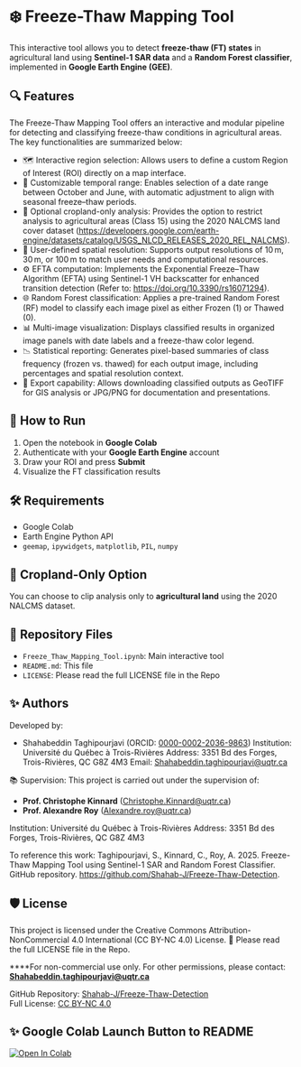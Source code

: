 
# ❄️ Freeze-Thaw Mapping Tool

This interactive tool allows you to detect **freeze-thaw (FT) states** in agricultural land using **Sentinel-1 SAR data** and a **Random Forest classifier**, implemented in **Google Earth Engine (GEE)**.

## 🔍 Features
The Freeze-Thaw Mapping Tool offers an interactive and modular pipeline for detecting and classifying freeze-thaw conditions in agricultural areas. The key functionalities are summarized below:

- 🗺️ Interactive region selection: Allows users to define a custom Region of Interest (ROI) directly on a map interface.
- 📅 Customizable temporal range: Enables selection of a date range between October and June, with automatic adjustment to align with seasonal freeze–thaw periods.
- 🌱 Optional cropland-only analysis: Provides the option to restrict analysis to agricultural areas (Class 15) using the 2020 NALCMS land cover dataset (https://developers.google.com/earth-engine/datasets/catalog/USGS_NLCD_RELEASES_2020_REL_NALCMS).
- 🧩 User-defined spatial resolution: Supports output resolutions of 10 m, 30 m, or 100 m to match user needs and computational resources.
- ⚙️ EFTA computation: Implements the Exponential Freeze–Thaw Algorithm (EFTA) using Sentinel-1 VH backscatter for enhanced transition detection (Refer to: https://doi.org/10.3390/rs16071294).
- 🌐 Random Forest classification: Applies a pre-trained Random Forest (RF) model to classify each image pixel as either Frozen (1) or Thawed (0).
- 📊 Multi-image visualization: Displays classified results in organized image panels with date labels and a freeze-thaw color legend.
- 📉 Statistical reporting: Generates pixel-based summaries of class frequency (frozen vs. thawed) for each output image, including percentages and spatial resolution context.
- 💾 Export capability: Allows downloading classified outputs as GeoTIFF for GIS analysis or JPG/PNG for documentation and presentations.


## 🚀 How to Run

1. Open the notebook in **Google Colab**
2. Authenticate with your **Google Earth Engine** account
3. Draw your ROI and press **Submit**
4. Visualize the FT classification results

## 🛠 Requirements

- Google Colab
- Earth Engine Python API
- `geemap`, `ipywidgets`, `matplotlib`, `PIL`, `numpy`

## 🌱 Cropland-Only Option

You can choose to clip analysis only to **agricultural land** using the 2020 NALCMS dataset.

## 📁 Repository Files

- `Freeze_Thaw_Mapping_Tool.ipynb`: Main interactive tool
- `README.md`: This file
- `LICENSE`: Please read the full LICENSE file in the Repo

## ✨ Authors
Developed by:
- Shahabeddin Taghipourjavi (ORCID: [0000-0002-2036-9863](https://orcid.org/0000-0002-2036-9863))
Institution: Université du Québec à Trois-Rivières
Address: 3351 Bd des Forges, Trois-Rivières, QC G8Z 4M3
Email: Shahabeddin.taghipourjavi@uqtr.ca

📚 Supervision:
This project is carried out under the supervision of:  
- **Prof. Christophe Kinnard** (Christophe.Kinnard@uqtr.ca)  
- **Prof. Alexandre Roy** (Alexandre.roy@uqtr.ca)

Institution: Université du Québec à Trois-Rivières
Address: 3351 Bd des Forges, Trois-Rivières, QC G8Z 4M3

To reference this work:
Taghipourjavi, S., Kinnard, C., Roy, A. 2025. Freeze-Thaw Mapping Tool using Sentinel-1 SAR and Random Forest Classifier. GitHub repository. https://github.com/Shahab-J/Freeze-Thaw-Detection. 


## 🛡 License
This project is licensed under the Creative Commons Attribution-NonCommercial 4.0 International (CC BY-NC 4.0) License.
🔗 Please read the full LICENSE file in the Repo.

****For non-commercial use only. For other permissions, please contact: **Shahabeddin.taghipourjavi@uqtr.ca**

GitHub Repository: [Shahab-J/Freeze-Thaw-Detection](https://github.com/Shahab-J/Freeze-Thaw-Detection)  
Full License: [CC BY-NC 4.0](https://creativecommons.org/licenses/by-nc/4.0/) 

## ✨ Google Colab Launch Button to README
[![Open In Colab](https://colab.research.google.com/assets/colab-badge.svg)](https://colab.research.google.com/github/Shahab-J/Freeze-Thaw-Detection/blob/main/Freeze_Thaw_Mapping_Tool.ipynb)
